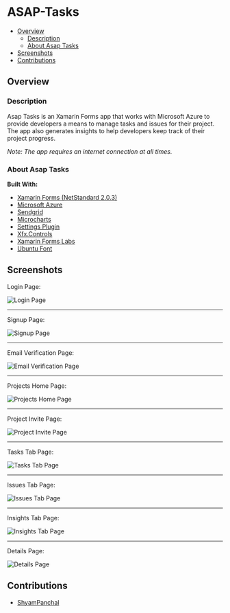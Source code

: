 
# ASAP-Tasks

 - [Overview](#overview)
     - [Description](#description)
	 - [About Asap Tasks](#about-asap-tasks)
 - [Screenshots](#screenshots)
 - [Contributions](#contributions)

## Overview

### Description

Asap Tasks is an Xamarin Forms app that works with Microsoft Azure to provide developers a means to manage tasks and issues for their project. The app also generates insights to help developers keep track of their project progress.

*Note: The app requires an internet connection at all times.*

### About Asap Tasks

**Built With:**

* [Xamarin Forms (NetStandard 2.0.3)](https://docs.microsoft.com/en-us/xamarin/xamarin-forms/)
* [Microsoft Azure](https://azure.microsoft.com/en-us/)
* [Sendgrid](https://sendgrid.com/)
* [Microcharts](https://github.com/aloisdeniel/Microcharts)
* [Settings Plugin](https://github.com/jamesmontemagno/SettingsPlugin)
* [Xfx.Controls](https://github.com/XamFormsExtended/Xfx.Controls/blob/master/readme.md#ios)
* [Xamarin Forms Labs](https://github.com/XLabs/Xamarin-Forms-Labs)
* [Ubuntu Font](https://design.ubuntu.com/font/)

## Screenshots
Login Page:

![Login Page](Screenshots/LoginPage.png)

----

Signup Page:

![Signup Page](Screenshots/SignupPage.png)

----

Email Verification Page:

![Email Verification Page](Screenshots/EmailVerificationpage.png)

----

Projects Home Page:

![Projects Home Page](Screenshots/ProjectsHome.png)

----

Project Invite Page:

![Project Invite Page](Screenshots/ProjectInvite.png)

----

Tasks Tab Page:

![Tasks Tab Page](Screenshots/TasksTab.png)

----

Issues Tab Page:

![Issues Tab Page](Screenshots/IssuesTab.png)

----

Insights Tab Page:

![Insights Tab Page](Screenshots/InsightsTab.png)

----

Details Page:

![Details Page](Screenshots/DetailsPage.png)

## Contributions

* [ShyamPanchal](https://github.com/ShyamPanchal)
